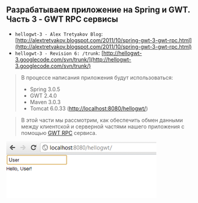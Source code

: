 Разрабатываем приложение на Spring и GWT. Часть 3 - GWT RPC сервисы
-------------------------------------------------------------------
* `hellogwt-3 - Alex Tretyakov Blog`: [http://alextretyakov.blogspot.com/2011/10/spring-gwt-3-gwt-rpc.html](http://alextretyakov.blogspot.com/2011/10/spring-gwt-3-gwt-rpc.html)
* `hellogwt-3 - Revision 6: /trunk`: [http://hellogwt-3.googlecode.com/svn/trunk/](http://hellogwt-3.googlecode.com/svn/trunk/)
> В процессе написания приложения будут использоваться:
>
>- Spring 3.0.5
>- GWT 2.4.0
>- Maven 3.0.3
>- Tomcat 6.0.33 ([http://localhost:8080/hellogwt/](http://localhost:8080/hellogwt/))

> В этой части мы рассмотрим, как обеспечить обмен данными между клиентской и серверной частями нашего приложения с помощью [GWT RPC](http://code.google.com/webtoolkit/doc/latest/tutorial/RPC.html) сервиса.

![result.png](result.png)
